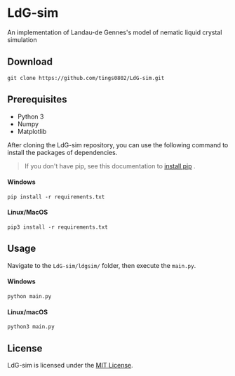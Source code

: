 # LdG-sim
An implementation of Landau-de Gennes's model of nematic liquid crystal simulation  

## Download
```shell
git clone https://github.com/tings0802/LdG-sim.git
```


## Prerequisites
- Python 3
- Numpy
- Matplotlib

After cloning the LdG-sim repository, you can use the following command to install the packages of dependencies.  

> If you don't have pip, see this documentation to  [install pip](https://pip.pypa.io/en/stable/installing/) .

#### Windows
```shell
pip install -r requirements.txt
```
#### Linux/MacOS
```shell
pip3 install -r requirements.txt
```


## Usage
Navigate to the `LdG-sim/ldgsim/` folder, then execute the `main.py`.  

#### Windows
```shell
python main.py
```
#### Linux/macOS
```shell
python3 main.py
```

<!-- ## Contributing -->


## License
LdG-sim is licensed under the [MIT License](https://github.com/tings0802/LdG-sim/blob/master/LICENSE).